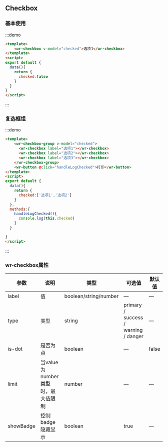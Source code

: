 ## Checkbox

### 基本使用

:::demo 
```html
<template>
    <wr-checkbox v-model="checked">选项1</wr-checkbox>
</template>
<script>
export default {
  data(){
    return {
      checked:false
    }
  }
}
</script>
```
:::

### 复选框组

:::demo 
```html 
<template>
    <wr-checkbox-group v-model="checked">
      <wr-checkbox label="选项1"></wr-checkbox>
      <wr-checkbox label="选项2"></wr-checkbox>
      <wr-checkbox label="选项3"></wr-checkbox>
    </wr-checkbox-group>
    <wr-button @click="handleLogChecked">打印</wr-button>
</template>
<script>
export default {
  data(){
    return {
      checked:['选项1','选项2']
    }
  },
  methods:{
    handleLogChecked(){
      console.log(this.checked)
    }
  }

}
</script>
```
:::


### wr-checkbox属性
| 参数      | 说明    | 类型      | 可选值       | 默认值   |
|---------- |-------- |---------- |-------------  |-------- |
| label     | 值   | boolean/string/number  |    —      |    —     |
| type     | 类型   | string    |   primary / success / warning / danger  |     —    |
| is-dot     | 是否为点   | boolean    | — | false   |
| limit  | 当value为number类型时，最大值限制    | number   | —   |  —   |
| showBadge  | 控制badge隐藏显示 | boolean   |  true  |  —  |
